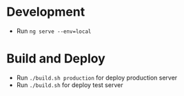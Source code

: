 # Development
- Run `ng serve --env=local`

# Build and Deploy
- Run `./build.sh production` for deploy production server
- Run `./build.sh` for deploy test server